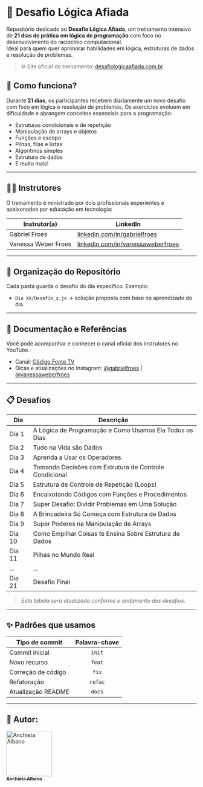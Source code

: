 # 🧠 Desafio Lógica Afiada

Repositório dedicado ao **Desafio Lógica Afiada**, um treinamento intensivo de **21 dias de prática em lógica de programação** com foco no desenvolvimento do raciocínio computacional.  
Ideal para quem quer aprimorar habilidades em lógica, estruturas de dados e resolução de problemas.

> 🌐 Site oficial do treinamento: [desafiologicaafiada.com.br](https://desafiologicaafiada.com.br)

## 📅 Como funciona?

Durante **21 dias**, os participantes recebem diariamente um novo desafio com foco em lógica e resolução de problemas. Os exercícios evoluem em dificuldade e abrangem conceitos essenciais para a programação:

- Estruturas condicionais e de repetição
- Manipulação de arrays e objetos
- Funções e escopo
- Pilhas, filas e listas
- Algoritmos simples
- Estrutura de dados 
- E muito mais!

---

## 👨‍🏫 Instrutores

O treinamento é ministrado por dois profissionais experientes e apaixonados por educação em tecnologia:

| Instrutor(a) | LinkedIn |
| ------------ | -------- |
| Gabriel Froes | [linkedin.com/in/gabrielfroes](https://www.linkedin.com/in/gabrielfroes/) |
| Vanessa Weber Froes | [linkedin.com/in/vanessaweberfroes](https://www.linkedin.com/in/vanessaweberfroes/) |

---

## 📁 Organização do Repositório

Cada pasta guarda o desafio do dia específico. Exemplo:

- `Dia XX/Desafio_x.js` → solução proposta com base no aprendizado do dia.

---

## 📘 Documentação e Referências

Você pode acompanhar e conhecer o canal oficial dos instrutores no YouTube.

- Canal: [Código Fonte TV](https://www.youtube.com/c/CodigoFonteTV)
- Dicas e atualizações no Instagram: [@gabrielfroes](https://www.instagram.com/gabrielfroes/) | [@vanessaweberfroes](https://www.instagram.com/vanessaweberfroes/)

---

## 📋 Desafios

| Dia | Descrição |
|---- |----|
| Dia 1  | A Lógica de Programação e Como Usamos Ela Todos os Dias   |
| Dia 2  | Tudo na Vida são Dados                                    |
| Dia 3  | Aprenda a Usar os Operadores                              |
| Dia 4  | Tomando Decisões com Estrutura de Controle Condicional    |
| Dia 5  | Estrutura de Controle de Repetição (Loops)                |
| Dia 6  | Encaixotando Códigos com Funções e Procedimentos          |
| Dia 7  | Super Desafio: Dividir Problemas em Uma Solução           |
| Dia 8  | A Brincadeira Só Começa com Estrutura de Dados            |
| Dia 9  | Super Poderes na Manipulação de Arrays                    |
| Dia 10 | Como Empilhar Coisas te Ensina Sobre Estrutura de Dados   |
| Dia 11 | Pilhas no Mundo Real                                      |
| ...    | ... |
| Dia 21 | Desafio Final | Consolidando todo o conteúdo |

> *Esta tabela será atualizada conforme o andamento dos desafios.*

---

## ✨ Padrões que usamos

| Tipo de commit     | Palavra-chave |
|--------------------|:-------------:|
| Commit inicial     | `init`        |
| Novo recurso       | `feat`        |
| Correção de código | `fix`         |
| Refatoração        | `refac`       |
| Atualização README | `docs`        |

---

## 🔷 Autor:

<div>
  <a href="https://github.com/Chiet4">
    <img src="https://avatars.githubusercontent.com/u/111232477?v=4" width="120px" alt="Anchieta Albano"/>
    <br />
    <sub><b>Anchieta Albano</b></sub>
  </a>
</div>
